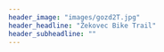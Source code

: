 ```yaml
---
header_image: "images/gozd2T.jpg"
header_headline: "Žekovec Bike Trail"
header_subheadline: ""
---
```

